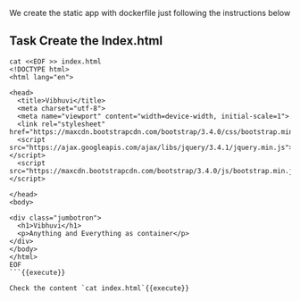 We create the static app with dockerfile just following the instructions below

## Task Create the Index.html

```
cat <<EOF >> index.html
<!DOCTYPE html>
<html lang="en">

<head>
  <title>Vibhuvi</title>
  <meta charset="utf-8">
  <meta name="viewport" content="width=device-width, initial-scale=1">
  <link rel="stylesheet" href="https://maxcdn.bootstrapcdn.com/bootstrap/3.4.0/css/bootstrap.min.css">
  <script src="https://ajax.googleapis.com/ajax/libs/jquery/3.4.1/jquery.min.js"></script>
  <script src="https://maxcdn.bootstrapcdn.com/bootstrap/3.4.0/js/bootstrap.min.js"></script>

</head>
<body>

<div class="jumbotron">
  <h1>Vibhuvi</h1> 
  <p>Anything and Everything as container</p> 
</div>
</body>
</html>
EOF
```{{execute}}

Check the content `cat index.html`{{execute}}
